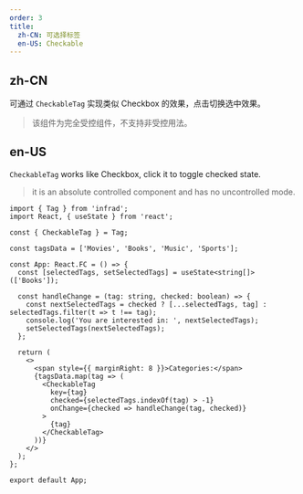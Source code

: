 ```yaml
---
order: 3
title:
  zh-CN: 可选择标签
  en-US: Checkable
---
```


## zh-CN

可通过 `CheckableTag` 实现类似 Checkbox 的效果，点击切换选中效果。

> 该组件为完全受控组件，不支持非受控用法。

## en-US

`CheckableTag` works like Checkbox, click it to toggle checked state.

> it is an absolute controlled component and has no uncontrolled mode.

```tsx
import { Tag } from 'infrad';
import React, { useState } from 'react';

const { CheckableTag } = Tag;

const tagsData = ['Movies', 'Books', 'Music', 'Sports'];

const App: React.FC = () => {
  const [selectedTags, setSelectedTags] = useState<string[]>(['Books']);

  const handleChange = (tag: string, checked: boolean) => {
    const nextSelectedTags = checked ? [...selectedTags, tag] : selectedTags.filter(t => t !== tag);
    console.log('You are interested in: ', nextSelectedTags);
    setSelectedTags(nextSelectedTags);
  };

  return (
    <>
      <span style={{ marginRight: 8 }}>Categories:</span>
      {tagsData.map(tag => (
        <CheckableTag
          key={tag}
          checked={selectedTags.indexOf(tag) > -1}
          onChange={checked => handleChange(tag, checked)}
        >
          {tag}
        </CheckableTag>
      ))}
    </>
  );
};

export default App;
```
